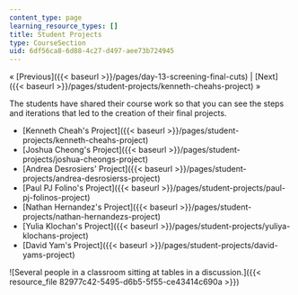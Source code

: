 ```yaml
---
content_type: page
learning_resource_types: []
title: Student Projects
type: CourseSection
uid: 6df56ca8-6d88-4c27-d497-aee73b724945
---
```


« [Previous]({{< baseurl >}}/pages/day-13-screening-final-cuts) | [Next]({{< baseurl >}}/pages/student-projects/kenneth-cheahs-project) »

The students have shared their course work so that you can see the steps and iterations that led to the creation of their final projects.

*   [Kenneth Cheah's Project]({{< baseurl >}}/pages/student-projects/kenneth-cheahs-project)
*   [Joshua Cheong's Project]({{< baseurl >}}/pages/student-projects/joshua-cheongs-project)
*   [Andrea Desrosiers' Project]({{< baseurl >}}/pages/student-projects/andrea-desrosierss-project)
*   [Paul PJ Folino's Project]({{< baseurl >}}/pages/student-projects/paul-pj-folinos-project)
*   [Nathan Hernandez's Project]({{< baseurl >}}/pages/student-projects/nathan-hernandezs-project)
*   [Yulia Klochan's Project]({{< baseurl >}}/pages/student-projects/yuliya-klochans-project)
*   [David Yam's Project]({{< baseurl >}}/pages/student-projects/david-yams-project)

![Several people in a classroom sitting at tables in a discussion.]({{< resource_file 82977c42-5495-d6b5-5f55-ce43414c690a >}})